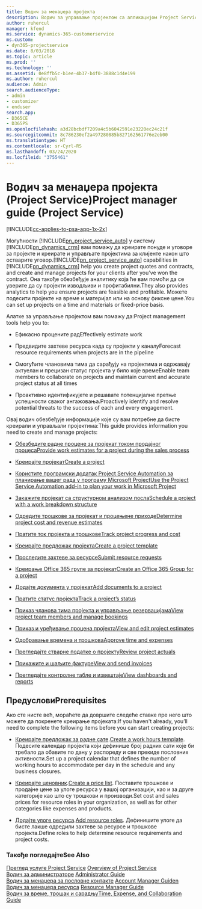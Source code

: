```yaml
---
title: Водич за менаџера пројекта
description: Водич за управљање пројектом са апликацијом Project Service
author: ruhercul
manager: kfend
ms.service: dynamics-365-customerservice
ms.custom:
- dyn365-projectservice
ms.date: 8/03/2018
ms.topic: article
ms.prod: ''
ms.technology: ''
ms.assetid: 0e8ffb5c-b1ee-4b37-b4f0-3888c1d4e199
ms.author: ruhercul
audience: Admin
search.audienceType:
- admin
- customizer
- enduser
search.app:
- D365CE
- D365PS
ms.openlocfilehash: a3d28bcbdf7209a4c5b6042591e23220ec24c21f
ms.sourcegitcommit: 8c786230ef2a497280885b827162561776e2eb00
ms.translationtype: HT
ms.contentlocale: sr-Cyrl-RS
ms.lasthandoff: 03/24/2020
ms.locfileid: "3755461"
---
```

# <a name="project-manager-guide-project-service"></a><span data-ttu-id="d98c4-103">Водич за менаџера пројекта (Project Service)</span><span class="sxs-lookup"><span data-stu-id="d98c4-103">Project manager guide (Project Service)</span></span>

[!INCLUDE[cc-applies-to-psa-app-1x-2x](../includes/cc-applies-to-psa-app-1x-2x.md)]

<span data-ttu-id="d98c4-104">Могућности [!INCLUDE[pn_project_service_auto](../includes/pn-project-service-auto.md)] у систему [!INCLUDE[pn_dynamics_crm](../includes/pn-dynamics-crm.md)] вам помажу да креирате понуде и уговоре за пројекте и креирате и управљате пројектима за клијенте након што остварите уговор.</span><span class="sxs-lookup"><span data-stu-id="d98c4-104">[!INCLUDE[pn_project_service_auto](../includes/pn-project-service-auto.md)] capabilities in [!INCLUDE[pn_dynamics_crm](../includes/pn-dynamics-crm.md)] help you create project quotes and contracts, and create and manage projects for your clients after you’ve won the contract.</span></span> <span data-ttu-id="d98c4-105">Она такође обезбеђује аналитику која ће вам помоћи да се уверите да су пројекти изводљиви и профитабилни.</span><span class="sxs-lookup"><span data-stu-id="d98c4-105">They also provides analytics to help you ensure projects are feasible and profitable.</span></span> <span data-ttu-id="d98c4-106">Можете подесити пројекте на време и материјал или на основу фиксне цене.</span><span class="sxs-lookup"><span data-stu-id="d98c4-106">You can set up projects on a time and materials or fixed-price basis.</span></span>  
  
 <span data-ttu-id="d98c4-107">Алатке за управљање пројектом вам помажу да:</span><span class="sxs-lookup"><span data-stu-id="d98c4-107">Project management tools help you to:</span></span>  
  
-   <span data-ttu-id="d98c4-108">Ефикасно процените рад</span><span class="sxs-lookup"><span data-stu-id="d98c4-108">Effectively estimate work</span></span>  
  
-   <span data-ttu-id="d98c4-109">Предвидите захтеве ресурса када су пројекти у каналу</span><span class="sxs-lookup"><span data-stu-id="d98c4-109">Forecast resource requirements when projects are in the pipeline</span></span>  
  
-   <span data-ttu-id="d98c4-110">Омогућите члановима тима да сарађују на пројектима и одржавају актуелан и прецизан статус пројекта у било које време</span><span class="sxs-lookup"><span data-stu-id="d98c4-110">Enable team members to collaborate on projects and maintain current and accurate project status at all times</span></span>  
  
-   <span data-ttu-id="d98c4-111">Проактивно идентификујете и решавате потенцијалне претње успешности сваког ангажовања.</span><span class="sxs-lookup"><span data-stu-id="d98c4-111">Proactively identify and resolve potential threats to the success of each and every engagement.</span></span>  
  
<span data-ttu-id="d98c4-112">Овај водич обезбеђује информације које су вам потребне да бисте креирали и управљали пројектима:</span><span class="sxs-lookup"><span data-stu-id="d98c4-112">This guide provides information you need to create and manage projects:</span></span>  
  
-   [<span data-ttu-id="d98c4-113">Обезбедите радне процене за пројекат током продајног процеса</span><span class="sxs-lookup"><span data-stu-id="d98c4-113">Provide work estimates for a project during the sales process</span></span>](../project-service/provide-estimates-project-during-sales-process.md)  
  
-   [<span data-ttu-id="d98c4-114">Креирајте пројекат</span><span class="sxs-lookup"><span data-stu-id="d98c4-114">Create a project</span></span>](../project-service/create-project.md)  
  
-   [<span data-ttu-id="d98c4-115">Користите програмски додатак Project Service Automation за планирање вашег рада у програму Microsoft Project</span><span class="sxs-lookup"><span data-stu-id="d98c4-115">Use the Project Service Automation add-in to plan your work in Microsoft Project</span></span>](../project-service/add-plan-work-microsoft-project.md)  
  
-   [<span data-ttu-id="d98c4-116">Закажите пројекат са структурном анализом посла</span><span class="sxs-lookup"><span data-stu-id="d98c4-116">Schedule a project with a work breakdown structure</span></span>](../project-service/schedule-project-work-breakdown-structure.md)  
  
-   [<span data-ttu-id="d98c4-117">Одредите трошкове за пројекат и процењене приходе</span><span class="sxs-lookup"><span data-stu-id="d98c4-117">Determine project cost and revenue estimates</span></span>](../project-service/determine-project-cost-revenue-estimates.md)  
  
-   [<span data-ttu-id="d98c4-118">Пратите ток пројекта и трошкове</span><span class="sxs-lookup"><span data-stu-id="d98c4-118">Track project progress and cost</span></span>](../project-service/track-project-progress-cost.md)  
  
-   [<span data-ttu-id="d98c4-119">Креирајте предложак пројекта</span><span class="sxs-lookup"><span data-stu-id="d98c4-119">Create a project template</span></span>](../project-service/create-project-template.md)  
  
-   [<span data-ttu-id="d98c4-120">Проследите захтеве за ресурсе</span><span class="sxs-lookup"><span data-stu-id="d98c4-120">Submit resource requests</span></span>](../project-service/submit-resource-requests.md)  
  
-   [<span data-ttu-id="d98c4-121">Креирање Office 365 групе за пројекат</span><span class="sxs-lookup"><span data-stu-id="d98c4-121">Create an Office 365 Group for a project</span></span>](../project-service/create-office-365-group-project.md)  
  
-   [<span data-ttu-id="d98c4-122">Додајте документа у пројекат</span><span class="sxs-lookup"><span data-stu-id="d98c4-122">Add documents to a project</span></span>](../project-service/add-documents-project.md)  
  
-   [<span data-ttu-id="d98c4-123">Пратите статус пројекта</span><span class="sxs-lookup"><span data-stu-id="d98c4-123">Track a project’s status</span></span>](../project-service/track-project-status.md)  
  
-   [<span data-ttu-id="d98c4-124">Приказ чланова тима пројекта и управљање резервацијама</span><span class="sxs-lookup"><span data-stu-id="d98c4-124">View project team members and manage bookings</span></span>](../project-service/view-project-team-members-manage-bookings.md)  
  
-   [<span data-ttu-id="d98c4-125">Приказ и уређивање процена пројекта</span><span class="sxs-lookup"><span data-stu-id="d98c4-125">View and edit project estimates</span></span>](../project-service/view-edit-project-estimates.md)  
  
-   [<span data-ttu-id="d98c4-126">Одобравање времена и трошкова</span><span class="sxs-lookup"><span data-stu-id="d98c4-126">Approve time and expenses</span></span>](../project-service/approve-time-expenses.md)  
  
-   [<span data-ttu-id="d98c4-127">Прегледајте стварне податке о пројекту</span><span class="sxs-lookup"><span data-stu-id="d98c4-127">Review project actuals</span></span>](../project-service/review-project-actuals.md)  
  
-   [<span data-ttu-id="d98c4-128">Прикажите и шаљите фактуре</span><span class="sxs-lookup"><span data-stu-id="d98c4-128">View and send invoices</span></span>](../project-service/view-send-invoices.md)  
  
-   [<span data-ttu-id="d98c4-129">Прегледајте контролне табле и извештаје</span><span class="sxs-lookup"><span data-stu-id="d98c4-129">View dashboards and reports</span></span>](../project-service/view-dashboards-reports.md)  
  
## <a name="prerequisites"></a><span data-ttu-id="d98c4-130">Предуслови</span><span class="sxs-lookup"><span data-stu-id="d98c4-130">Prerequisites</span></span>  
 <span data-ttu-id="d98c4-131">Ако сте нисте већ, мораћете да довршите следеће ставке пре него што можете да покренете креирање пројеката:</span><span class="sxs-lookup"><span data-stu-id="d98c4-131">If you haven't already, you’ll need to complete the following items before you can start creating projects:</span></span>  
  
-   <span data-ttu-id="d98c4-132">[Креирајте предложак за радне сате](../project-service/create-work-hours-template.md).</span><span class="sxs-lookup"><span data-stu-id="d98c4-132">[Create a work hours template](../project-service/create-work-hours-template.md).</span></span> <span data-ttu-id="d98c4-133">Подесите календар пројекта који дефинише број радних сати које би требало да обавите по дану у распореду и све прекиде пословних активности.</span><span class="sxs-lookup"><span data-stu-id="d98c4-133">Set up a project calendar that defines the number of working hours to accommodate per day in the schedule and any business closures.</span></span>  
  
-   <span data-ttu-id="d98c4-134">[Креирајте ценовник](../project-service/create-price-list.md).</span><span class="sxs-lookup"><span data-stu-id="d98c4-134">[Create a price list](../project-service/create-price-list.md).</span></span> <span data-ttu-id="d98c4-135">Поставите трошкове и продајне цене за улоге ресурса у вашој организацији, као и за друге категорије као што су трошкови и производи.</span><span class="sxs-lookup"><span data-stu-id="d98c4-135">Set cost and sales prices for resource roles in your organization, as well as for other categories like expenses and products.</span></span>  
  
-   <span data-ttu-id="d98c4-136">[Додајте улоге ресурса](../project-service/add-resource-roles.md).</span><span class="sxs-lookup"><span data-stu-id="d98c4-136">[Add resource roles](../project-service/add-resource-roles.md).</span></span> <span data-ttu-id="d98c4-137">Дефинишите улоге да бисте лакше одредили захтеве за ресурсе и трошкове пројекта.</span><span class="sxs-lookup"><span data-stu-id="d98c4-137">Define roles to help determine resource requirements and project costs.</span></span>  
  
### <a name="see-also"></a><span data-ttu-id="d98c4-138">Такође погледајте</span><span class="sxs-lookup"><span data-stu-id="d98c4-138">See Also</span></span>  
 <span data-ttu-id="d98c4-139">[Преглед услуге Project Service](../project-service/overview.md) </span><span class="sxs-lookup"><span data-stu-id="d98c4-139">[Overview of Project Service](../project-service/overview.md) </span></span>  
 <span data-ttu-id="d98c4-140">[Водич за администраторе](../project-service/admin-guide.md) </span><span class="sxs-lookup"><span data-stu-id="d98c4-140">[Administrator Guide](../project-service/admin-guide.md) </span></span>  
 <span data-ttu-id="d98c4-141">[Водич за менаџера за пословне контакте](../project-service/account-manager-guide.md) </span><span class="sxs-lookup"><span data-stu-id="d98c4-141">[Account Manager Guiden](../project-service/account-manager-guide.md) </span></span>  
 <span data-ttu-id="d98c4-142">[Водич за менаџера ресурса](../project-service/resource-manager-guide.md) </span><span class="sxs-lookup"><span data-stu-id="d98c4-142">[Resource Manager Guide](../project-service/resource-manager-guide.md) </span></span>  
 [<span data-ttu-id="d98c4-143">Водич за време, трошак и сарадњу</span><span class="sxs-lookup"><span data-stu-id="d98c4-143">Time, Expense, and Collaboration Guide</span></span>](../project-service/time-expense-collaboration-guide.md)

